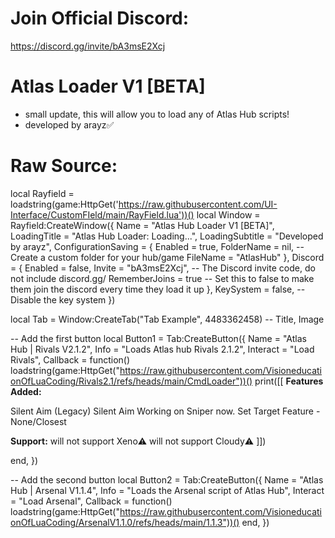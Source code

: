 # Join Official Discord:
https://discord.gg/invite/bA3msE2Xcj

# Atlas Loader V1 [BETA]
- small update, this will allow you to load any of Atlas Hub scripts!
- developed by arayz✅

# Raw Source:

local Rayfield = loadstring(game:HttpGet('https://raw.githubusercontent.com/UI-Interface/CustomFIeld/main/RayField.lua'))()
local Window = Rayfield:CreateWindow({
   Name = "Atlas Hub Loader V1 [BETA]",
   LoadingTitle = "Atlas Hub Loader: Loading...",
   LoadingSubtitle = "Developed by arayz",
   ConfigurationSaving = {
      Enabled = true,
      FolderName = nil, -- Create a custom folder for your hub/game
      FileName = "AtlasHub"
   },
   Discord = {
      Enabled = false,
      Invite = "bA3msE2Xcj", -- The Discord invite code, do not include discord.gg/
      RememberJoins = true -- Set this to false to make them join the discord every time they load it up
   },
   KeySystem = false, -- Disable the key system
})

local Tab = Window:CreateTab("Tab Example", 4483362458) -- Title, Image

-- Add the first button
local Button1 = Tab:CreateButton({
   Name = "Atlas Hub | Rivals V2.1.2",
   Info = "Loads Atlas hub Rivals 2.1.2",
   Interact = "Load Rivals",
   Callback = function()
      loadstring(game:HttpGet("https://raw.githubusercontent.com/VisioneducationOfLuaCoding/Rivals2.1/refs/heads/main/CmdLoader"))()
      print([[
**Features Added:**

Silent Aim (Legacy)
Silent Aim Working on Sniper now.
Set Target Feature - None/Closest

**Support:**
will not support Xeno⚠️
will not support Cloudy⚠️
]])

   end,
})

-- Add the second button
local Button2 = Tab:CreateButton({
   Name = "Atlas Hub | Arsenal V1.1.4",
   Info = "Loads the Arsenal script of Atlas Hub",
   Interact = "Load Arsenal",
   Callback = function()
      loadstring(game:HttpGet("https://raw.githubusercontent.com/VisioneducationOfLuaCoding/ArsenalV1.1.0/refs/heads/main/1.1.3"))()
   end,
})

